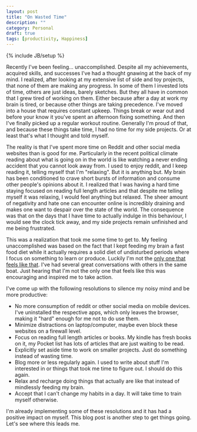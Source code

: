 ```yaml
---
layout: post
title: "On Wasted Time"
description: ""
category: Personal
draft: true
tags: [productivity, Happiness]
---
```

{% include JB/setup %}

Recently I've been feeling... unaccomplished. Despite all my achievements, acquired skills, and successes I've had a thought gnawing at the back of my mind. I realized, after looking at my extensive list of side and toy projects, that none of them are making any progress. In some of them I invested lots of time, others are just ideas, barely sketches. But they all have in common that I grew tired of working on them. Either because after a day at work my brain is tired, or because other things are taking precedence. I've moved into a house that requires constant upkeep. Things break or wear out and before your know it you've spent an afternoon fixing something. And then I've finally picked up a regular workout routine. Generally I'm proud of that, and because these things take time, I had no time for my side projects. Or at least that's what I thought and told myself.

The reality is that I've spent more time on Reddit and other social media websites than is good for me. Particularly in the recent political climate reading about what is going on in the world is like watching a never ending accident that you cannot look away from. I used to enjoy reddit, and I keep reading it, telling myself that I'm "relaxing". But it is anything but. My brain has been conditioned to crave short bursts of information and consume other people's opinions about it. I realized that I was having a hard time staying focused on reading full length articles and that despite me telling myself it was relaxing, I would feel anything but relaxed. The sheer amount of negativity and hate one can encounter online is incredibly draining and makes one want to despair over the state of the world. The consequence was that on the days that I have time to actually indulge in this behaviour, I would see the clock tick away, and my side projects remain unfinished and me being frustrated.

This was a realization that took me some time to get to. My feeling unaccomplished was based on the fact that I kept feeding my brain a fast food diet while it actually requires a solid diet of undisturbed periods where I focus on something to learn or produce. Luckily I'm not the [only one that feels like that](https://chris.bolin.co/offline/). I've had several great conversations with others in the same boat. Just hearing that I'm not the only one that feels like this was encouraging and inspired me to take action.

I've come up with the following resolutions to silence my noisy mind and be more productive:

- No more consumption of reddit or other social media on mobile devices. I've uninstalled the respective apps, which only leaves the browser, making it "hard" enough for me not to do use them.
- Minimize distractions on laptop/computer, maybe even block these websites on a firewall level.
- Focus on reading full length articles or books. My kindle has fresh books on it, my Pocket list has lots of articles that are just waiting to be read.
- Explicitly set aside time to work on smaller projects. Just do something instead of wasting time.
- Blog more or less regularly again. I used to write about stuff I'm interested in or things that took me time to figure out. I should do this again.
- Relax and recharge doing things that actually are like that instead of mindlessly feeding my brain.
- Accept that I can't change my habits in a day. It will take time to train myself otherwise.

I'm already implementing some of these resolutions and it has had a positive impact on myself. This blog post is another step to get things going. Let's see where this leads me.

